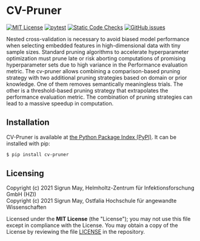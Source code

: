 # CV-Pruner

[![MIT License](https://img.shields.io/github/license/sigrun-may/cv-pruner)](https://github.com/sigrun-may/cv-pruner/blob/main/LICENSE)
[![pytest](https://github.com/sigrun-may/cv-pruner/actions/workflows/pytest.yml/badge.svg)](https://github.com/sigrun-may/cv-pruner/actions/workflows/pytest.yml)
[![Static Code Checks](https://github.com/sigrun-may/cv-pruner/actions/workflows/static_checks.yml/badge.svg)](https://github.com/sigrun-may/cv-pruner/actions/workflows/static_checks.yml)
[![GitHub issues](https://img.shields.io/github/issues-raw/sigrun-may/cv-pruner)](https://github.com/sigrun-may/cv-pruner/issues)

Nested cross-validation is necessary to avoid biased model performance when selecting embedded features in high-dimensional data with tiny sample sizes. Standard pruning algorithms to accelerate hyperparameter optimization must prune late or risk aborting computations of promising hyperparameter sets due to high variance in the
Performance evaluation metric. The cv-pruner allows combining a comparison-based pruning strategy with two additional pruning strategies based on domain or prior knowledge. One of them removes semantically meaningless trials. The other is a threshold-based pruning strategy that extrapolates the performance evaluation metric. The combination of pruning strategies can lead to a massive speedup in computation. 

## Installation

CV-Pruner is available at [the Python Package Index (PyPI)](https://pypi.org/project/cv-pruner/).
It can be installed with pip:

```bash
$ pip install cv-pruner
```

## Licensing

Copyright (c) 2021 Sigrun May, Helmholtz-Zentrum für Infektionsforschung GmbH (HZI)<br/>
Copyright (c) 2021 Sigrun May, Ostfalia Hochschule für angewandte Wissenschaften

Licensed under the **MIT License** (the "License"); you may not use this file except in compliance with the License.
You may obtain a copy of the License by reviewing the file
[LICENSE](https://github.com/sigrun-may/cv-pruner/blob/main/LICENSE) in the repository.
